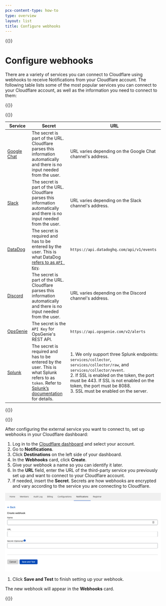 ```yaml
---
pcx-content-type: how-to
type: overview
layout: list
title: Configure webhooks
---
```


{{<content-column>}}

# Configure webhooks

There are a variety of services you can connect to Cloudflare using webhooks to receive Notifications from your Cloudflare account. The following table lists some of the most popular services you can connect to your Cloudflare account, as well as the information you need to connect to them:

{{</content-column>}}

{{<table-wrap>}}

| Service                                                                                    | Secret                                                                                                                                                                                                                                                                                                       | URL                                                                                                                                                                                                                                                                                              |
| ------------------------------------------------------------------------------------------ | ------------------------------------------------------------------------------------------------------------------------------------------------------------------------------------------------------------------------------------------------------------------------------------------------------------ | ------------------------------------------------------------------------------------------------------------------------------------------------------------------------------------------------------------------------------------------------------------------------------------------------ |
| [Google Chat](https://developers.google.com/chat/how-tos/webhooks)                         | The secret is part of the URL. Cloudflare parses this information automatically and there is no input needed from the user.                                                                                                                                                                                  | URL varies depending on the Google Chat channel's address.                                                                                                                                                                                                                                       |
| [Slack](https://api.slack.com/messaging/webhooks)                                          | The secret is part of the URL. Cloudflare parses this information automatically and there is no input needed from the user.                                                                                                                                                                                  | URL varies depending on the Slack channel's address.                                                                                                                                                                                                                                             |
| [DataDog](https://docs.datadoghq.com/api/latest/events/#post-an-event)                     | The secret is required and has to be entered by the user. This is what DataDog [refers to as `API Key`](https://app.datadoghq.com/account/settings#api).                                                                                                                                                     | `https://api.datadoghq.com/api/v1/events`                                                                                                                                                                                                                                                        |
| [Discord](https://discord.com/developers/docs/resources/webhook#execute-webhook)           | The secret is part of the URL. Cloudflare parses this information automatically and there is no input needed from the user.                                                                                                                                                                                  | URL varies depending on the Discord channel's address.                                                                                                                                                                                                                                           |
| [OpsGenie](https://support.atlassian.com/opsgenie/docs/create-a-default-api-integration)   | The secret is the `API Key` for OpsGenie's REST API.                                                                                                                                                                                                                                                         | `https://api.opsgenie.com/v2/alerts`                                                                                                                                                                                                                                                             |
| [Splunk](https://docs.splunk.com/Documentation/Splunk/8.2.2/Data/UsetheHTTPEventCollector) | The secret is required and has to be entered by the user. This is what Splunk refers to as `token`. Refer to [Splunk’s documentation](https://docs.splunk.com/Documentation/Splunk/8.2.2/Data/UsetheHTTPEventCollector#How_the_Splunk_platform_uses_HTTP_Event_Collector_tokens_to_get_data_in) for details. | 1. We only support three Splunk endpoints: `services/collector`, `services/collector/raw`, and `services/collector/event`. <br/> 2. If SSL is enabled on the token, the port must be 443. If SSL is not enabled on the token, the port must be 8088. <br/> 3. SSL must be enabled on the server. |

{{</table-wrap>}}

{{<content-column>}}

After configuring the external service you want to connect to, set up webhooks in your Cloudflare dashboard:

1.  Log in to the [Cloudflare dashboard](https://dash.cloudflare.com/login) and select your account.
2.  Go to **Notifications**.
3.  Click **Destinations** on the left side of your dashboard.
4.  In the **Webhooks** card, click **Create**.
5.  Give your webhook a name so you can identify it later.
6.  In the **URL** field, enter the URL of the third-party service you previously set up and want to connect to your Cloudflare account.
7.  If needed, insert the **Secret**. Secrets are how webhooks are encrypted and vary according to the service you are connecting to Cloudflare.

![Webhooks secret](../../static/images/notifications/webhooks.png)

1.  Click **Save and Test** to finish setting up your webhook.

The new webhook will appear in the **Webhooks** card.

{{</content-column>}}
